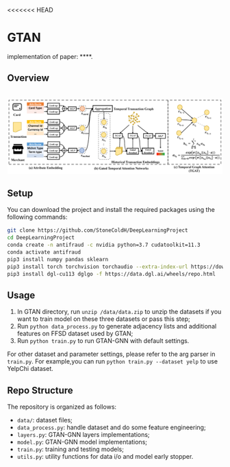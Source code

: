 <<<<<<< HEAD
# GTAN
implementation of paper:
****.

## Overview

<p align="center">
    <br>
    <a href="https://github.com/StoneColdH/DeepLearningProject">
        <img src="https://github.com/StoneColdH/DeepLearningProject/blob/main/figures/framework_tgtn.png" width="900"/>
    </a>
    <br>
<p>



## Setup

You can download the project and install the required packages using the following commands:

```bash
git clone https://github.com/StoneColdH/DeepLearningProject
cd DeepLearningProject
conda create -n antifraud -c nvidia python=3.7 cudatoolkit=11.3
conda activate antifraud
pip3 install numpy pandas sklearn
pip3 install torch torchvision torchaudio --extra-index-url https://download.pytorch.org/whl/cu113
pip3 install dgl-cu113 dglgo -f https://data.dgl.ai/wheels/repo.html
```

## Usage

1. In GTAN directory, run `unzip /data/data.zip` to unzip the datasets if you want to train model on these three datasets or pass this step;
2. Run `python data_process.py` to generate adjacency lists and additional features on FFSD dataset used by GTAN;
3. Run `python train.py` to run GTAN-GNN with default settings.

For other dataset and parameter settings, please refer to the arg parser in `train.py`. For example,you can run `python train.py --dataset yelp` to use YelpChi dataset. 



## Repo Structure
The repository is organized as follows:
- `data/`: dataset files;
- `data_process.py`: handle dataset and do some feature engineering;
- `layers.py`: GTAN-GNN layers implementations;
- `model.py`: GTAN-GNN model implementations;
- `train.py`: training and testing models;
- `utils.py`: utility functions for data i/o and model early stopper.

